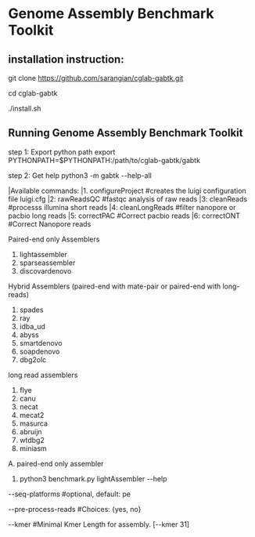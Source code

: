 Genome Assembly Benchmark Toolkit
=================================

installation instruction:
--------------------
git clone https://github.com/sarangian/cglab-gabtk.git

cd cglab-gabtk

./install.sh

Running Genome Assembly Benchmark Toolkit
------------------------------------------
step 1: Export python path
export PYTHONPATH=$PYTHONPATH:/path/to/cglab-gabtk/gabtk

step 2: Get help
python3 -m gabtk --help-all

|Available commands:
|1. configureProject             #creates the luigi configuration file luigi.cfg
|2: rawReadsQC			              #fastqc analysis of raw reads
|3: cleanReads			              #processs illumina short reads
|4: cleanLongReads               #filter nanopore or pacbio long reads
|5: correctPAC		               	#Correct pacbio reads
|6: correctONT	                  #Correct Nanopore reads

Paired-end only Assemblers
1. lightassembler
2. sparseassembler
3. discovardenovo

Hybrid Assemblers (paired-end with mate-pair  or paired-end with long-reads)
1. spades
2. ray
3. idba_ud
4. abyss
5. smartdenovo
6. soapdenovo
7. dbg2olc

long read  assemblers
1. flye
2. canu
3. necat
4. mecat2
5. masurca
6. abruijn
7. wtdbg2
8. miniasm


A. paired-end only assembler

1. python3 benchmark.py lightAssembler --help 

  --seq-platforms             #optional, default: pe
  
  --pre-process-reads         #Choices: {yes, no}
  
  --kmer                      #Minimal Kmer Length for assembly. [--kmer 31]

